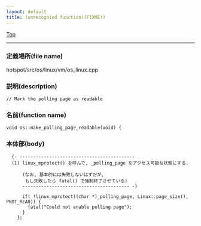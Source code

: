 ```yaml
---
layout: default
title: (unrecognied function)(FIXME!)
---
```

[Top](../index.html)

--- 
### 定義場所(file name)
hotspot/src/os/linux/vm/os_linux.cpp
### 説明(description)

```
// Mark the polling page as readable
```

### 名前(function name)
```
void os::make_polling_page_readable(void) {
```

### 本体部(body)
```
  {- -------------------------------------------
  (1) linux_mprotect() を呼んで, _polling_page をアクセス可能な状態にする.
    
      (なお, 基本的には失敗しないはずだが, 
       もし失敗したら fatal() で強制終了させている)
      ---------------------------------------- -}

	  if( !linux_mprotect((char *)_polling_page, Linux::page_size(), PROT_READ)) {
	    fatal("Could not enable polling page");
	  }
	};
	
```


